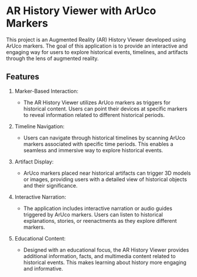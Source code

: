 # AR History Viewer with ArUco Markers

This project is an Augmented Reality (AR) History Viewer developed using ArUco markers. 
The goal of this application is to provide an interactive and engaging way for users to explore historical events, timelines, and artifacts through the lens of augmented reality.

## Features

1. Marker-Based Interaction:
   - The AR History Viewer utilizes ArUco markers as triggers for historical content. Users can point their devices at specific markers to reveal information related to different historical periods.

2. Timeline Navigation:
   - Users can navigate through historical timelines by scanning ArUco markers associated with specific time periods. This enables a seamless and immersive way to explore historical events.

3. Artifact Display:
   - ArUco markers placed near historical artifacts can trigger 3D models or images, providing users with a detailed view of historical objects and their significance.

4. Interactive Narration:
   - The application includes interactive narration or audio guides triggered by ArUco markers. Users can listen to historical explanations, stories, or reenactments as they explore different markers.

5. Educational Content:
   - Designed with an educational focus, the AR History Viewer provides additional information, facts, and multimedia content related to historical events. This makes learning about history more engaging and informative.

